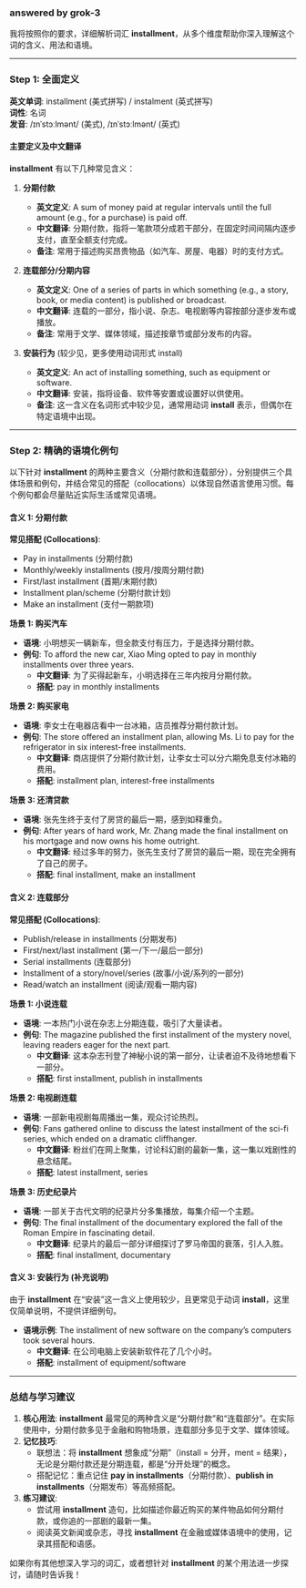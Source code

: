 ### answered by grok-3
我将按照你的要求，详细解析词汇 **installment**，从多个维度帮助你深入理解这个词的含义、用法和语境。

---

### **Step 1: 全面定义**

**英文单词**: installment (美式拼写) / instalment (英式拼写)  
**词性**: 名词  
**发音**: /ɪnˈstɔːlmənt/ (美式), /ɪnˈstɔːlmənt/ (英式)  

#### **主要定义及中文翻译**  
**installment** 有以下几种常见含义：

1. **分期付款**  
   - **英文定义**: A sum of money paid at regular intervals until the full amount (e.g., for a purchase) is paid off.  
   - **中文翻译**: 分期付款，指将一笔款项分成若干部分，在固定时间间隔内逐步支付，直至全额支付完成。  
   - **备注**: 常用于描述购买昂贵物品（如汽车、房屋、电器）时的支付方式。

2. **连载部分/分期内容**  
   - **英文定义**: One of a series of parts in which something (e.g., a story, book, or media content) is published or broadcast.  
   - **中文翻译**: 连载的一部分，指小说、杂志、电视剧等内容按部分逐步发布或播放。  
   - **备注**: 常用于文学、媒体领域，描述按章节或部分发布的内容。

3. **安装行为** (较少见，更多使用动词形式 install)  
   - **英文定义**: An act of installing something, such as equipment or software.  
   - **中文翻译**: 安装，指将设备、软件等安置或设置好以供使用。  
   - **备注**: 这一含义在名词形式中较少见，通常用动词 **install** 表示，但偶尔在特定语境中出现。

---

### **Step 2: 精确的语境化例句**

以下针对 **installment** 的两种主要含义（分期付款和连载部分），分别提供三个具体场景和例句，并结合常见的搭配（collocations）以体现自然语言使用习惯。每个例句都会尽量贴近实际生活或常见语境。

#### **含义 1: 分期付款**

**常见搭配 (Collocations)**:  
- Pay in installments (分期付款)  
- Monthly/weekly installments (按月/按周分期付款)  
- First/last installment (首期/末期付款)  
- Installment plan/scheme (分期付款计划)  
- Make an installment (支付一期款项)  

**场景 1: 购买汽车**  
- **语境**: 小明想买一辆新车，但全款支付有压力，于是选择分期付款。  
- **例句**: To afford the new car, Xiao Ming opted to pay in monthly installments over three years.  
  - **中文翻译**: 为了买得起新车，小明选择在三年内按月分期付款。  
  - **搭配**: pay in monthly installments  

**场景 2: 购买家电**  
- **语境**: 李女士在电器店看中一台冰箱，店员推荐分期付款计划。  
- **例句**: The store offered an installment plan, allowing Ms. Li to pay for the refrigerator in six interest-free installments.  
  - **中文翻译**: 商店提供了分期付款计划，让李女士可以分六期免息支付冰箱的费用。  
  - **搭配**: installment plan, interest-free installments  

**场景 3: 还清贷款**  
- **语境**: 张先生终于支付了房贷的最后一期，感到如释重负。  
- **例句**: After years of hard work, Mr. Zhang made the final installment on his mortgage and now owns his home outright.  
  - **中文翻译**: 经过多年的努力，张先生支付了房贷的最后一期，现在完全拥有了自己的房子。  
  - **搭配**: final installment, make an installment  

#### **含义 2: 连载部分**

**常见搭配 (Collocations)**:  
- Publish/release in installments (分期发布)  
- First/next/last installment (第一/下一/最后一部分)  
- Serial installments (连载部分)  
- Installment of a story/novel/series (故事/小说/系列的一部分)  
- Read/watch an installment (阅读/观看一期内容)  

**场景 1: 小说连载**  
- **语境**: 一本热门小说在杂志上分期连载，吸引了大量读者。  
- **例句**: The magazine published the first installment of the mystery novel, leaving readers eager for the next part.  
  - **中文翻译**: 这本杂志刊登了神秘小说的第一部分，让读者迫不及待地想看下一部分。  
  - **搭配**: first installment, publish in installments  

**场景 2: 电视剧连载**  
- **语境**: 一部新电视剧每周播出一集，观众讨论热烈。  
- **例句**: Fans gathered online to discuss the latest installment of the sci-fi series, which ended on a dramatic cliffhanger.  
  - **中文翻译**: 粉丝们在网上聚集，讨论科幻剧的最新一集，这一集以戏剧性的悬念结尾。  
  - **搭配**: latest installment, series  

**场景 3: 历史纪录片**  
- **语境**: 一部关于古代文明的纪录片分多集播放，每集介绍一个主题。  
- **例句**: The final installment of the documentary explored the fall of the Roman Empire in fascinating detail.  
  - **中文翻译**: 纪录片的最后一部分详细探讨了罗马帝国的衰落，引人入胜。  
  - **搭配**: final installment, documentary  

#### **含义 3: 安装行为 (补充说明)**  
由于 **installment** 在“安装”这一含义上使用较少，且更常见于动词 **install**，这里仅简单说明，不提供详细例句。  
- **语境示例**: The installment of new software on the company’s computers took several hours.  
  - **中文翻译**: 在公司电脑上安装新软件花了几个小时。  
  - **搭配**: installment of equipment/software  

---

### **总结与学习建议**  
1. **核心用法**: **installment** 最常见的两种含义是“分期付款”和“连载部分”。在实际使用中，分期付款多见于金融和购物场景，连载部分多见于文学、媒体领域。  
2. **记忆技巧**:  
   - 联想法：将 **installment** 想象成“分期”（install = 分开，ment = 结果），无论是分期付款还是分期连载，都是“分开处理”的概念。  
   - 搭配记忆：重点记住 **pay in installments**（分期付款）、**publish in installments**（分期发布）等高频搭配。  
3. **练习建议**:  
   - 尝试用 **installment** 造句，比如描述你最近购买的某件物品如何分期付款，或你追的一部剧的最新一集。  
   - 阅读英文新闻或杂志，寻找 **installment** 在金融或媒体语境中的使用，记录其搭配和语感。  

如果你有其他想深入学习的词汇，或者想针对 **installment** 的某个用法进一步探讨，请随时告诉我！